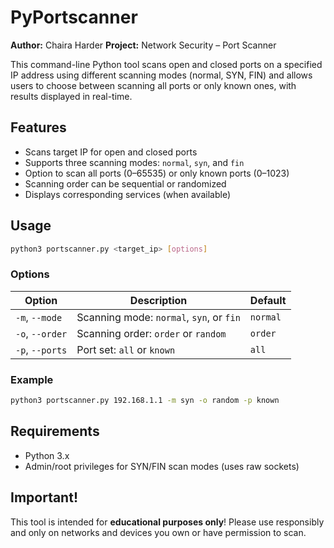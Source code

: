 # PyPortscanner

**Author:** Chaira Harder
**Project:** Network Security – Port Scanner

This command-line Python tool scans open and closed ports on a specified IP address using different scanning modes (normal, SYN, FIN) and allows users to choose between scanning all ports or only known ones, with results displayed in real-time.

## Features

* Scans target IP for open and closed ports
* Supports three scanning modes: `normal`, `syn`, and `fin`
* Option to scan all ports (0–65535) or only known ports (0–1023)
* Scanning order can be sequential or randomized
* Displays corresponding services (when available)

## Usage

```bash
python3 portscanner.py <target_ip> [options]
```

### Options

| Option          | Description                              | Default  |
| --------------- | ---------------------------------------- | -------- |
| `-m`, `--mode`  | Scanning mode: `normal`, `syn`, or `fin` | `normal` |
| `-o`, `--order` | Scanning order: `order` or `random`      | `order`  |
| `-p`, `--ports` | Port set: `all` or `known`               | `all`    |

### Example

```bash
python3 portscanner.py 192.168.1.1 -m syn -o random -p known
```

## Requirements

* Python 3.x
* Admin/root privileges for SYN/FIN scan modes (uses raw sockets)

## Important!

This tool is intended for **educational purposes only**! Please use responsibly and only on networks and devices you own or have permission to scan.

